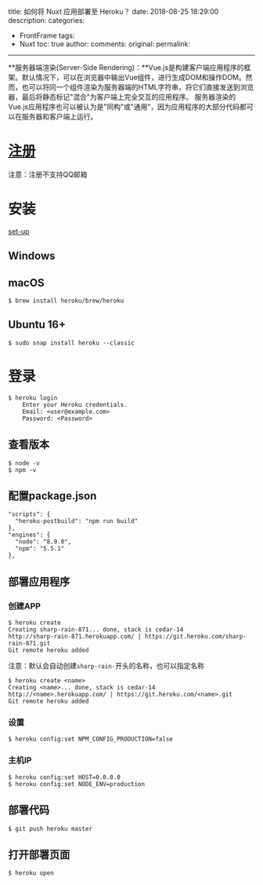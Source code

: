 title: 如何将 Nuxt 应用部署至 Heroku？
date: 2018-08-25 18:29:00
description:
categories:
- FrontFrame
tags:
- Nuxt
toc: true
author:
comments:
original:
permalink:
---
**服务器端渲染(Server-Side Rendering)：**Vue.js是构建客户端应用程序的框架。默认情况下，可以在浏览器中输出Vue组件，进行生成DOM和操作DOM。然而，也可以将同一个组件渲染为服务器端的HTML字符串，将它们直接发送到浏览器，最后将静态标记"混合"为客户端上完全交互的应用程序。
服务器渲染的Vue.js应用程序也可以被认为是"同构"或"通用"，因为应用程序的大部分代码都可以在服务器和客户端上运行。
<!-- more -->

# [注册](https://signup.heroku.com/dc "")
注意：注册不支持QQ邮箱

# 安装
[set-up](https://devcenter.heroku.com/articles/getting-started-with-nodejs#set-up )

## Windows

## macOS

``` node
$ brew install heroku/brew/heroku
```

## Ubuntu 16+

``` node
$ sudo snap install heroku --classic
```

# 登录

``` node
$ heroku login
	Enter your Heroku credentials.
	Email: <user@example.com>
	Password: <Password>
```

## 查看版本

``` node
$ node -v
$ npm -v
```

## 配置package.json

``` node
"scripts": {
  "heroku-postbuild": "npm run build"
},
"engines": {
  "node": "8.9.0",
  "npm": "5.5.1"
},
```

## 部署应用程序

### 创建APP

``` node
$ heroku create
Creating sharp-rain-871... done, stack is cedar-14
http://sharp-rain-871.herokuapp.com/ | https://git.heroku.com/sharp-rain-871.git
Git remote heroku added
```
注意：默认会自动创建`sharp-rain-`开头的名称，也可以指定名称

``` node
$ heroku create <name>
Creating <name>... done, stack is cedar-14
http://<name>.herokuapp.com/ | https://git.heroku.com/<name>.git
Git remote heroku added
```

### 设置

``` node
$ heroku config:set NPM_CONFIG_PRODUCTION=false
```

### 主机IP

``` node
$ heroku config:set HOST=0.0.0.0
$ heroku config:set NODE_ENV=production
```

## 部署代码

``` node
$ git push heroku master
```

## 打开部署页面

``` node
$ heroku open
```

